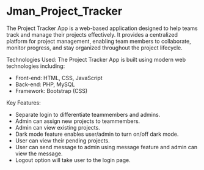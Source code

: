 # Jman_Project_Tracker
The Project Tracker App is a web-based application designed to help teams track and manage their projects effectively. It provides a centralized platform for project management, enabling team members to collaborate, monitor progress, and stay organized throughout the project lifecycle.


Technologies Used:
The Project Tracker App is built using modern web technologies including:
- Front-end: HTML, CSS, JavaScript
- Back-end: PHP, MySQL
- Framework:  Bootstrap (CSS)

Key Features:
- Separate login to differentiate teammembers and admins.
- Admin can assign new projects to teammembers.
- Admin can view existing projects.
- Dark mode feature enables user/admin to turn on/off dark mode.
- User can view their pending projects.
- User can send message to admin using message feature and admin can view the message.
- Logout option will take user to the login page.

